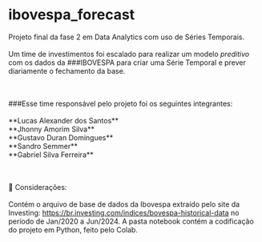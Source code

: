 # ibovespa_forecast
Projeto final da fase 2 em Data Analytics com uso de Séries Temporais.
<br>
<br>
Um time de investimentos foi escalado para realizar um modelo <i>preditivo</i> com os dados da ###IBOVESPA para criar uma Série Temporal e prever diariamente o fechamento da base.

<br>
<br>
###Esse time responsável pelo projeto foi os seguintes integrantes:<br><br>
 **Lucas Alexander dos Santos**<br>
 **Jhonny Amorim Silva**<br>
 **Gustavo Duran Domingues**<br>
 **Sandro Semmer**<br>
 **Gabriel Silva Ferreira**<br>
<br><br>

📌 Considerações:<br><br>
Contém o arquivo de base de dados da Ibovespa extraído pelo site da Investing: https://br.investing.com/indices/bovespa-historical-data no período de Jan/2020 a Jun/2024.
A pasta notebook contém a codificação do projeto em Python, feito pelo Colab. 

